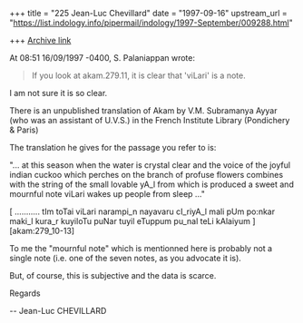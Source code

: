 +++
title = "225 Jean-Luc Chevillard"
date = "1997-09-16"
upstream_url = "https://list.indology.info/pipermail/indology/1997-September/009288.html"

+++
[Archive link](https://list.indology.info/pipermail/indology/1997-September/009288.html)

At 08:51 16/09/1997 -0400,  S. Palaniappan wrote:

>If you look at akam.279.11, it is clear that 'viLari' is a note.

I am not sure it is so clear.

There is an unpublished translation of Akam
by V.M. Subramanya Ayyar (who was an assistant of U.V.S.)
in the French Institute Library (Pondichery & Paris)

The translation he gives for the passage you refer to is:

 "... at this season when the water is crystal clear
  and the voice of the joyful indian cuckoo which perches
  on the branch of profuse flowers
  combines with the string of the small lovable yA_l
  from which is produced a sweet and mournful note viLari
  wakes up people from sleep ..."

 [ ........... tIm toTai
   viLari narampi_n nayavaru cI_riyA_l
   mali pUm po:nkar maki_l kura_r kuyiloTu
   puNar tuyil eTuppum pu_nal teLi kAlaiyum ]
      [akam:279_10-13]

To me the "mournful note" which is mentionned here
is probably not a single note (i.e. one of the seven notes,
as you advocate it is).

But, of course, this is subjective and the data is scarce.

Regards

-- Jean-Luc CHEVILLARD




